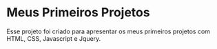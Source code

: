 # Meus Primeiros Projetos
Esse projeto foi criado para apresentar os meus primeiros projetos com HTML, CSS, Javascript e Jquery.
